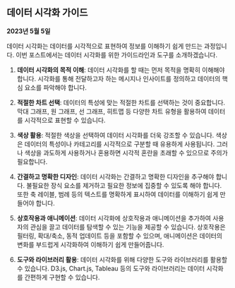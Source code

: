 ## 데이터 시각화 가이드

**2023년 5월 5일**

데이터 시각화는 데이터를 시각적으로 표현하여 정보를 이해하기 쉽게 만드는 과정입니다. 이번 포스트에서는 데이터 시각화를 위한 가이드라인과 도구를 소개하겠습니다.

1. **데이터 시각화의 목적 이해**: 데이터 시각화를 할 때는 먼저 목적을 명확히 이해해야 합니다. 시각화를 통해 전달하고자 하는 메시지나 인사이트를 정의하고 데이터의 핵심 요소를 파악해야 합니다.

2. **적절한 차트 선택**: 데이터의 특성에 맞는 적절한 차트를 선택하는 것이 중요합니다. 막대 그래프, 원 그래프, 선 그래프, 히트맵 등 다양한 차트 유형을 활용하여 데이터를 시각적으로 표현할 수 있습니다.

3. **색상 활용**: 적절한 색상을 선택하여 데이터 시각화를 더욱 강조할 수 있습니다. 색상은 데이터의 특성이나 카테고리를 시각적으로 구분할 때 유용하게 사용됩니다. 그러나 색상을 과도하게 사용하거나 혼용하면 시각적 혼란을 초래할 수 있으므로 주의가 필요합니다.

4. **간결하고 명확한 디자인**: 데이터 시각화는 간결하고 명확한 디자인을 추구해야 합니다. 불필요한 장식 요소를 제거하고 필요한 정보에 집중할 수 있도록 해야 합니다. 또한 축 레이블, 범례 등의 텍스트를 명확하게 표시하여 데이터를 이해하기 쉽게 만들어야 합니다.

5. **상호작용과 애니메이션**: 데이터 시각화에 상호작용과 애니메이션을 추가하여 사용자의 관심을 끌고 데이터를 탐색할 수 있는 기능을 제공할 수 있습니다. 상호작용은 필터링, 확대/축소, 동적 업데이트 등을 포함할 수 있으며, 애니메이션은 데이터의 변화를 부드럽게 시각화하여 이해하기 쉽게 만들어줍니다.

6. **도구와 라이브러리 활용**: 데이터 시각화를 위해 다양한 도구와 라이브러리를 활용할 수 있습니다. D3.js, Chart.js, Tableau 등의 도구와 라이브러리는 데이터 시각화를 간편하게 구현할 수 있습니다.
